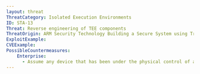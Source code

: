 ```yaml
---
layout: threat
ThreatCategory: Isolated Execution Environments
ID: STA-13
Threat: Reverse engineering of TEE components
ThreatOrigin: ARM Security Technology Building a Secure System using TrustZone Technology [^210]
ExploitExample:
CVEExample:
PossibleCountermeasures:
    Enterprise:
      - Assume any device that has been under the physical control of an attacker for any timeframe sufficient to have executed this attack has been permanently compromised and should be transitioned to end-of-lifecycle.
---
```

